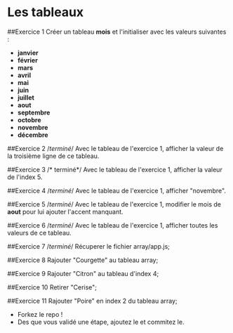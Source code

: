 
# Les tableaux

##Exercice 1
Créer un tableau **mois** et l'initialiser avec les valeurs suivantes :
- **janvier**
- **février**
- **mars**
- **avril**
- **mai**
- **juin**
- **juillet**
- **aout**
- **septembre**
- **octobre**
- **novembre**
- **décembre**

##Exercice 2 /*terminé*/
Avec le tableau de l'exercice 1, afficher la valeur de la troisième ligne de ce tableau.

##Exercice 3 /* terminé*/
Avec le tableau de l'exercice  1, afficher la valeur de l'index 5.

##Exercice 4 /*terminé*/
Avec le tableau de l'exercice  1, afficher "novembre".

##Exercice 5 /*terminé*/
Avec le tableau de l'exercice 1, modifier le mois de **aout** pour lui ajouter l'accent manquant.

##Exercice 6 /*terminé*/
Avec le tableau de l'exercice 1, afficher toutes les valeurs de ce tableau.

##Exercice 7 /*terminé*/
Récuperer le fichier array/app.js;

##Exercice 8
Rajouter "Courgette" au tableau array;

##Exercice 9
Rajouter "Citron" au tableau d'index 4;

##Exercice 10
Retirer "Cerise";

##Exercice 11
Rajouter "Poire" en index 2 du tableau array;

* Forkez le repo !
* Des que vous validé une étape, ajoutez le et commitez le.
